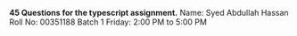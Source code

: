 **45 Questions for the typescript assignment.**
Name: Syed Abdullah Hassan
Roll No: 00351188
Batch 1
Friday: 2:00 PM to 5:00 PM
